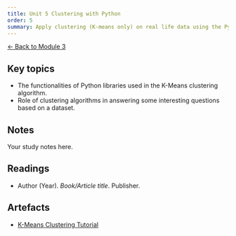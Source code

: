 ```yaml
---
title: Unit 5 Clustering with Python
order: 5
summary: Apply clustering (K-means only) on real life data using the Python libraries in scikit-learn.
---
```


[← Back to Module 3](./)

## Key topics
- The functionalities of Python libraries used in the K-Means clustering algorithm.
- Role of clustering algorithms in answering some interesting questions based on a dataset.

## Notes
Your study notes here.

## Readings
- Author (Year). *Book/Article title*. Publisher.

## Artefacts
- [K-Means Clustering Tutorial](../../artefacts/module-3/unit-6-iris.ipynb)

